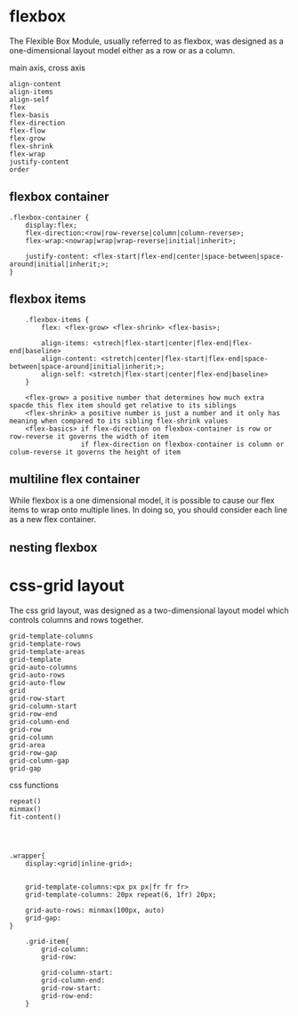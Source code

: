 # flexbox

The Flexible Box Module, usually referred to as flexbox, was designed as a one-dimensional layout model either as a row or as a column.

main axis, cross axis

    align-content
    align-items
    align-self
    flex
    flex-basis
    flex-direction
    flex-flow
    flex-grow
    flex-shrink
    flex-wrap
    justify-content
    order


## flexbox container

    .flexbox-container {
        display:flex;
        flex-direction:<row|row-reverse|column|column-reverse>;
        flex-wrap:<nowrap|wrap|wrap-reverse|initial|inherit>;
        
        justify-content: <flex-start|flex-end|center|space-between|space-around|initial|inherit;>;
    }


## flexbox items

        .flexbox-items {
            flex: <flex-grow> <flex-shrink> <flex-basis>;

            align-items: <strech|flex-start|center|flex-end|flex-end|baseline>
            align-content: <stretch|center|flex-start|flex-end|space-between|space-around|initial|inherit;>;
            align-self: <stretch|flex-start|center|flex-end|baseline>
        }

        <flex-grow> a positive number that determines how much extra spacde this flex item should get relative to its siblings
        <flex-shrink> a positive number is just a number and it only has meaning when compared to its sibling flex-shrink values
        <flex-basics> if flex-direction on flexbox-container is row or row-reverse it governs the width of item
                      if flex-direction on flexbox-container is column or colum-reverse it governs the height of item

## multiline flex container

While flexbox is a one dimensional model, it is possible to cause our flex items to wrap onto multiple lines. In doing so, you should consider each line as a new flex container. 



## nesting flexbox
















# css-grid layout

The css grid layout, was designed as a two-dimensional layout model which controls columns and rows together.


    grid-template-columns
    grid-template-rows
    grid-template-areas
    grid-template
    grid-auto-columns
    grid-auto-rows
    grid-auto-flow
    grid
    grid-row-start
    grid-column-start
    grid-row-end
    grid-column-end
    grid-row
    grid-column
    grid-area
    grid-row-gap
    grid-column-gap
    grid-gap

css functions

    repeat()
    minmax()
    fit-content()




    .wrapper{
        display:<grid|inline-grid>;

        
        grid-template-columns:<px px px|fr fr fr>
        grid-template-columns: 20px repeat(6, 1fr) 20px;
        
        grid-auto-rows: minmax(100px, auto)
        grid-gap:
    }

        .grid-item{
            grid-column:
            grid-row:

            grid-column-start:
            grid-column-end:
            grid-row-start:
            grid-row-end:
        }




